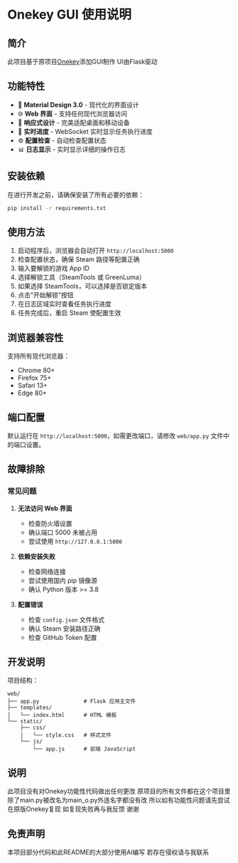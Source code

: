 # Onekey GUI 使用说明

## 简介

此项目基于原项目[Onekey](https://github.com/ikunshare/Onekey/ "Onekey项目地址")添加GUI制作 UI由Flask驱动

## 功能特性

- 🎨 **Material Design 3.0** - 现代化的界面设计
- 🌐 **Web 界面** - 支持任何现代浏览器访问
- 📱 **响应式设计** - 完美适配桌面和移动设备
- 🔄 **实时进度** - WebSocket 实时显示任务执行进度
- ⚙️ **配置检查** - 自动检查配置状态
- 📊 **日志显示** - 实时显示详细的操作日志


## 安装依赖

在进行开发之前，请确保安装了所有必要的依赖：

```bash
pip install -r requirements.txt
```

## 使用方法

1. 启动程序后，浏览器会自动打开 `http://localhost:5000`
2. 检查配置状态，确保 Steam 路径等配置正确
3. 输入要解锁的游戏 App ID
4. 选择解锁工具（SteamTools 或 GreenLuma）
5. 如果选择 SteamTools，可以选择是否锁定版本
6. 点击"开始解锁"按钮
7. 在日志区域实时查看任务执行进度
8. 任务完成后，重启 Steam 使配置生效

## 浏览器兼容性

支持所有现代浏览器：
- Chrome 80+
- Firefox 75+
- Safari 13+
- Edge 80+

## 端口配置

默认运行在 `http://localhost:5000`，如需更改端口，请修改 `web/app.py` 文件中的端口设置。

## 故障排除

### 常见问题

1. **无法访问 Web 界面**
   - 检查防火墙设置
   - 确认端口 5000 未被占用
   - 尝试使用 `http://127.0.0.1:5000`

2. **依赖安装失败**
   - 检查网络连接
   - 尝试使用国内 pip 镜像源
   - 确认 Python 版本 >= 3.8

3. **配置错误**
   - 检查 `config.json` 文件格式
   - 确认 Steam 安装路径正确
   - 检查 GitHub Token 配置

## 开发说明

项目结构：
```
web/
├── app.py              # Flask 应用主文件
├── templates/
│   └── index.html      # HTML 模板
└── static/
    ├── css/
    │   └── style.css   # 样式文件
    └── js/
        └── app.js      # 前端 JavaScript
```
## 说明
此项目没有对Onekey功能性代码做出任何更改 原项目的所有文件都在这个项目里 除了main.py被改名为main_o.py外连名字都没有改 所以如有功能性问题请先尝试在原版Onekey复现 如复现失败再与我反馈 谢谢

## 免责声明
本项目部分代码和此README的大部分使用AI编写 若存在侵权请与我联系
